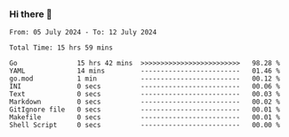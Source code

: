 ### Hi there 👋

<!--
**zhumeme/zhumeme** is a ✨ _special_ ✨ repository because its `README.md` (this file) appears on your GitHub profile.

Here are some ideas to get you started:

- 🔭 I’m currently working on ...
- 🌱 I’m currently learning ...
- 👯 I’m looking to collaborate on ...
- 🤔 I’m looking for help with ...
- 💬 Ask me about ...
- 📫 How to reach me: ...
- 😄 Pronouns: ...
- ⚡ Fun fact: ...
-->

<!--START_SECTION:waka-->

```all_time
From: 05 July 2024 - To: 12 July 2024

Total Time: 15 hrs 59 mins

Go               15 hrs 42 mins  >>>>>>>>>>>>>>>>>>>>>>>>>   98.28 %
YAML             14 mins         -------------------------   01.46 %
go.mod           1 min           -------------------------   00.12 %
INI              0 secs          -------------------------   00.06 %
Text             0 secs          -------------------------   00.03 %
Markdown         0 secs          -------------------------   00.02 %
GitIgnore file   0 secs          -------------------------   00.01 %
Makefile         0 secs          -------------------------   00.01 %
Shell Script     0 secs          -------------------------   00.00 %
```

<!--END_SECTION:waka-->
